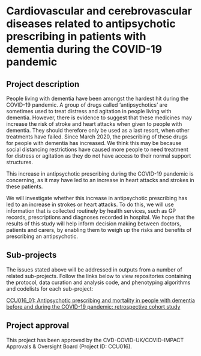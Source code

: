 # Cardiovascular and cerebrovascular diseases related to antipsychotic prescribing in patients with dementia during the COVID-19 pandemic

## Project description

People living with dementia have been amongst the hardest hit during the COVID-19 pandemic. A group of drugs called ‘antipsychotics’ are sometimes used to treat distress and agitation in people living with dementia. However, there is evidence to suggest that these medicines may increase the risk of stroke and heart attacks when given to people with dementia. They should therefore only be used as a last resort, when other treatments have failed. Since March 2020, the prescribing of these drugs for people with dementia has increased. We think this may be because social distancing restrictions have caused more people to need treatment for distress or agitation as they do not have access to their normal support structures.

This increase in antipsychotic prescribing during the COVID-19 pandemic is concerning, as it may have led to an increase in heart attacks and strokes in these patients.

We will investigate whether this increase in antipsychotic prescribing has led to an increase in strokes or heart attacks. To do this, we will use information that is collected routinely by health services, such as GP records, prescriptions and diagnoses recorded in hospital. We hope that the results of this study will help inform decision making between doctors, patients and carers, by enabling them to weigh up the risks and benefits of prescribing an antipsychotic.

## Sub-projects

The issues stated above will be addressed in outputs from a number of related sub-projects.  Follow the links below to view repositories containing the protocol, data curation and analysis code, and phenotyping algorithms and codelists for each sub-project:

[CCU016_01: Antipsychotic prescribing and mortality in people with dementia before and during the COVID-19 pandemic: retrospective cohort study](https://github.com/BHFDSC/CCU016_01)

## Project approval

This project has been approved by the CVD-COVID-UK/COVID-IMPACT Approvals & Oversight Board (Project ID: CCU016).
